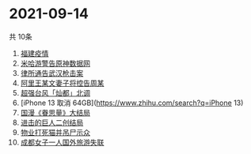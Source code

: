 # 2021-09-14
  共 10条

  <!-- BEGIN -->
  <!-- 最后更新时间:Tue Sep 14 2021 00:37:34 GMT+0000 (Coordinated Universal Time) -->
  1. [福建疫情](https://www.zhihu.com/search?q=福建疫情)
1. [米哈游警告原神数据网](https://www.zhihu.com/search?q=原神)
1. [律所通告武汉枪击案](https://www.zhihu.com/search?q=武汉枪击)
1. [阿里王某文妻子将控告周某](https://www.zhihu.com/search?q=王某文)
1. [超强台风「灿都」北调](https://www.zhihu.com/search?q=灿都)
1. [iPhone 13 取消 64GB](https://www.zhihu.com/search?q=iPhone 13)
1. [国漫《眷思量》大结局](https://www.zhihu.com/search?q=眷思量)
1. [进击的巨人二创结局](https://www.zhihu.com/search?q=进击的巨人)
1. [物业打死猫并吊尸示众](https://www.zhihu.com/search?q=物业打死猫)
1. [成都女子一人国外旅游失联](https://www.zhihu.com/search?q=成都女子失联)
  <!-- END -->
  